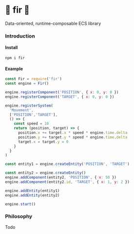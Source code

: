 # :evergreen_tree: fir :evergreen_tree:
Data-oriented, runtime-composable ECS library

### Introduction

#### Install
```
npm i fir
```

#### Example
```javascript
const Fir = require('fir')
const engine = Fir()

engine.registerComponent('POSITION', { x: 0, y: 0 })
engine.registerComponent('TARGET', { x: 0, y: 0 })

engine.registerSystem(
  'Movement',
  ['POSITION','TARGET'], 
  () => {
    const speed = 10
    return (position, target) => {
      position.x += target.x * speed * engine.time.delta
      position.y += target.y * speed * engine.time.delta
      target.x = target.y = 0
    }
  }
)

const entity1 = engine.createEntity('POSITION', 'TARGET')

const entity2 = engine.createEntity()
engine.addComponent(entity2, 'POSITION', { x: 50 })
engine.addComponent(entity2.id, 'TARGET', { x: 1, y: 2 })

engine.addEntity(entity1)
engine.addEntity(entity2)

engine.start()

```

### Philosophy

Todo
